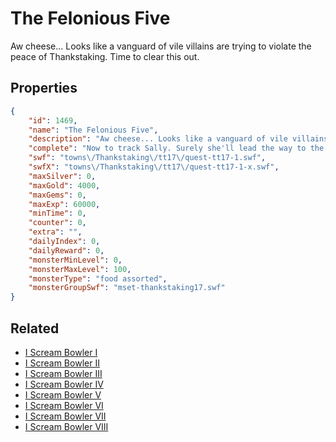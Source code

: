 # The Felonious Five

Aw cheese... Looks like a vanguard of vile villains are trying to violate the peace of Thankstaking. Time to clear this out.

## Properties

```json
{
    "id": 1469,
    "name": "The Felonious Five",
    "description": "Aw cheese... Looks like a vanguard of vile villains are trying to violate the peace of Thankstaking. Time to clear this out.",
    "complete": "Now to track Sally. Surely she'll lead the way to the source of this mischief.",
    "swf": "towns\/Thankstaking\/tt17\/quest-tt17-1.swf",
    "swfX": "towns\/Thankstaking\/tt17\/quest-tt17-1-x.swf",
    "maxSilver": 0,
    "maxGold": 4000,
    "maxGems": 0,
    "maxExp": 60000,
    "minTime": 0,
    "counter": 0,
    "extra": "",
    "dailyIndex": 0,
    "dailyReward": 0,
    "monsterMinLevel": 0,
    "monsterMaxLevel": 100,
    "monsterType": "food assorted",
    "monsterGroupSwf": "mset-thankstaking17.swf"
}
```

## Related

- [I Scream Bowler I](../items/17705-i-scream-bowler-i.md)
- [I Scream Bowler II](../items/17706-i-scream-bowler-ii.md)
- [I Scream Bowler III](../items/17707-i-scream-bowler-iii.md)
- [I Scream Bowler IV](../items/17708-i-scream-bowler-iv.md)
- [I Scream Bowler V](../items/17709-i-scream-bowler-v.md)
- [I Scream Bowler VI](../items/17710-i-scream-bowler-vi.md)
- [I Scream Bowler VII](../items/17711-i-scream-bowler-vii.md)
- [I Scream Bowler VIII](../items/17712-i-scream-bowler-viii.md)


